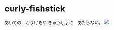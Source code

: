 # curly-fishstick
あいての　こうげきが きゅうしょに　あたらない。
<img src="C:\Users\chtuf\Pictures\Screenshots\Screenshot 2024-09-05 174501.png">
